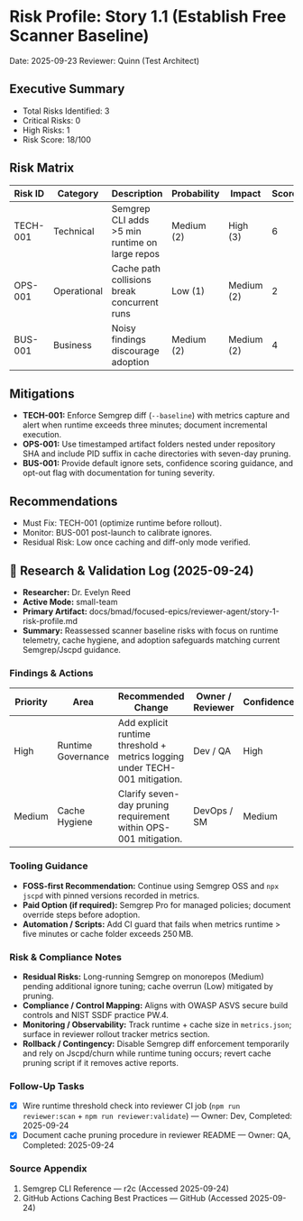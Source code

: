 # Risk Profile: Story 1.1 (Establish Free Scanner Baseline)

Date: 2025-09-23
Reviewer: Quinn (Test Architect)

## Executive Summary

- Total Risks Identified: 3
- Critical Risks: 0
- High Risks: 1
- Risk Score: 18/100

## Risk Matrix

| Risk ID  | Category    | Description                                    | Probability | Impact     | Score | Priority |
| -------- | ----------- | ---------------------------------------------- | ----------- | ---------- | ----- | -------- |
| TECH-001 | Technical   | Semgrep CLI adds >5 min runtime on large repos | Medium (2)  | High (3)   | 6     | High     |
| OPS-001  | Operational | Cache path collisions break concurrent runs    | Low (1)     | Medium (2) | 2     | Low      |
| BUS-001  | Business    | Noisy findings discourage adoption             | Medium (2)  | Medium (2) | 4     | Medium   |

## Mitigations

- **TECH-001:** Enforce Semgrep diff (`--baseline`) with metrics capture and alert when runtime exceeds three minutes; document incremental execution.
- **OPS-001:** Use timestamped artifact folders nested under repository SHA and include PID suffix in cache directories with seven-day pruning.
- **BUS-001:** Provide default ignore sets, confidence scoring guidance, and opt-out flag with documentation for tuning severity.

## Recommendations

- Must Fix: TECH-001 (optimize runtime before rollout).
- Monitor: BUS-001 post-launch to calibrate ignores.
- Residual Risk: Low once caching and diff-only mode verified.

## 🔬 Research & Validation Log (2025-09-24)

- **Researcher:** Dr. Evelyn Reed
- **Active Mode:** small-team
- **Primary Artifact:** docs/bmad/focused-epics/reviewer-agent/story-1-risk-profile.md
- **Summary:** Reassessed scanner baseline risks with focus on runtime telemetry, cache hygiene, and adoption safeguards matching current Semgrep/Jscpd guidance.

### Findings & Actions

| Priority | Area               | Recommended Change                                                          | Owner / Reviewer | Confidence | Mode       | Controls                  | Evidence Location                    | Sources                                                                                                                             |
| -------- | ------------------ | --------------------------------------------------------------------------- | ---------------- | ---------- | ---------- | ------------------------- | ------------------------------------ | ----------------------------------------------------------------------------------------------------------------------------------- |
| High     | Runtime Governance | Add explicit runtime threshold + metrics logging under TECH-001 mitigation. | Dev / QA         | High       | small-team | ASVS V14.2                | artifacts/reviewer/<ts>/metrics.json | [Semgrep CLI Reference](https://semgrep.dev/docs/cli-reference/scan/)                                                               |
| Medium   | Cache Hygiene      | Clarify seven-day pruning requirement within OPS-001 mitigation.            | DevOps / SM      | Medium     | small-team | ISO 25010 Maintainability | .bmad-cache/reviewer/                | [GitHub Actions Caching Best Practices](https://docs.github.com/actions/using-workflows/caching-dependencies-to-speed-up-workflows) |

### Tooling Guidance

- **FOSS-first Recommendation:** Continue using Semgrep OSS and `npx jscpd` with pinned versions recorded in metrics.
- **Paid Option (if required):** Semgrep Pro for managed policies; document override steps before adoption.
- **Automation / Scripts:** Add CI guard that fails when metrics runtime > five minutes or cache folder exceeds 250 MB.

### Risk & Compliance Notes

- **Residual Risks:** Long-running Semgrep on monorepos (Medium) pending additional ignore tuning; cache overrun (Low) mitigated by pruning.
- **Compliance / Control Mapping:** Aligns with OWASP ASVS secure build controls and NIST SSDF practice PW.4.
- **Monitoring / Observability:** Track runtime + cache size in `metrics.json`; surface in reviewer rollout tracker metrics section.
- **Rollback / Contingency:** Disable Semgrep diff enforcement temporarily and rely on Jscpd/churn while runtime tuning occurs; revert cache pruning script if it removes active reports.

### Follow-Up Tasks

- [x] Wire runtime threshold check into reviewer CI job (`npm run reviewer:scan` + `npm run reviewer:validate`) — Owner: Dev, Completed: 2025-09-24
- [x] Document cache pruning procedure in reviewer README — Owner: QA, Completed: 2025-09-24

### Source Appendix

1. Semgrep CLI Reference — r2c (Accessed 2025-09-24)
2. GitHub Actions Caching Best Practices — GitHub (Accessed 2025-09-24)
